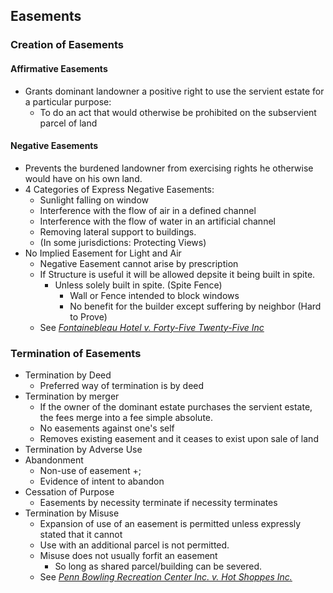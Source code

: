 ## Easements
### Creation of Easements
#### Affirmative Easements
  - Grants dominant landowner a positive right to use the servient estate for a particular purpose:
    - To do an act that would otherwise be prohibited on the subservient parcel of land
#### Negative Easements
  - Prevents the burdened landowner from exercising rights he otherwise would have on his own land.
  - 4 Categories of Express Negative Easements:
    - Sunlight falling on window
    - Interference with the flow of air in a defined channel
    - Interference with the flow of water in an artificial channel
    - Removing lateral support to buildings.
    - (In some jurisdictions: Protecting Views)
  - No Implied Easement for Light and Air
    - Negative Easement cannot arise by prescription
    - If Structure is useful it will be allowed depsite it being built in spite.
      - Unless solely built in spite. (Spite Fence)
        - Wall or Fence intended to block windows
        - No benefit for the builder except suffering by neighbor (Hard to Prove)
    - See *[Fontainebleau Hotel v. Forty-Five Twenty-Five Inc](link)*

### Termination of Easements
- Termination by Deed
  - Preferred way of termination is by deed
- Termination by merger
  - If the owner of the dominant estate purchases the servient estate, the fees merge into a fee simple absolute.
  - No easements against one's self
  - Removes existing easement and it ceases to exist upon sale of land
- Termination by Adverse Use
- Abandonment
  - Non-use of easement +;
  - Evidence of intent to abandon
- Cessation of Purpose
  - Easements by necessity terminate if necessity terminates
- Termination by Misuse
  - Expansion of use of an easement is permitted unless expressly stated that it cannot
  - Use with an additional parcel is not permitted.
  - Misuse does not usually forfit an easement
    - So long as shared parcel/building can be severed.
  - See *[Penn Bowling Recreation Center Inc. v. Hot Shoppes Inc.](link)*
